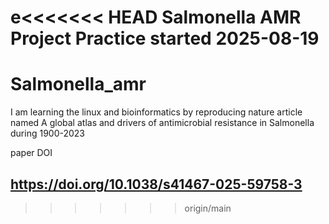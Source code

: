 e<<<<<<< HEAD
Salmonella AMR Project
Practice started 2025-08-19
=======
# Salmonella_amr
I am learning the linux and bioinformatics by reproducing nature article 
named A global atlas and drivers of antimicrobial resistance in Salmonella during 1900-2023 

paper DOI
## https://doi.org/10.1038/s41467-025-59758-3
>>>>>>> origin/main
